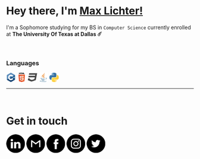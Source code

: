 # Hey there, I'm [Max Lichter!](https://iammaxlichter.com)

I'm a Sophomore studying for my BS in `Computer Science` currently enrolled at **The University Of Texas at Dallas ☄️** 

<br/>


### Languages
<img src="GitHubIcons/cpp.png" width="25">  <img src="GitHubIcons/html.png" width="25">  <img src="GitHubIcons/css.png" width="25">  <img src="GitHubIcons/java.png" width="25">  <img src="GitHubIcons/python.png" width="25">

___
<br/>


# Get in touch

[![LinkedIn](https://github.com/iammaxlichter/iammaxlichter/blob/main/GitHubIcons/linkedin.png?raw=true)](https://www.linkedin.com/in/max-lichter-952409227/)
[![Gmail](https://github.com/iammaxlichter/iammaxlichter/blob/main/GitHubIcons/gmail.png?raw=true)](https://mail.google.com/mail/u/0/#inbox?compose=CllgCJNqLdRtRhQSkJzcNnTjhqcqDNrbVJzTQPSsjTTvcRLwgTMjCsmfdbKSkXWhBFDwhzgQkVB)
[![Facebook](https://github.com/iammaxlichter/iammaxlichter/blob/main/GitHubIcons/facebook.png?raw=true)](https://www.facebook.com/max.lichter.37)
[![Instagram](https://github.com/iammaxlichter/iammaxlichter/blob/main/GitHubIcons/instagram.png?raw=true)](https://instagram.com/iammaxlichter)
[![Twitter](https://github.com/iammaxlichter/iammaxlichter/blob/main/GitHubIcons/twitter.png?raw=true)](https://twitter.com/iammaxlichter)
